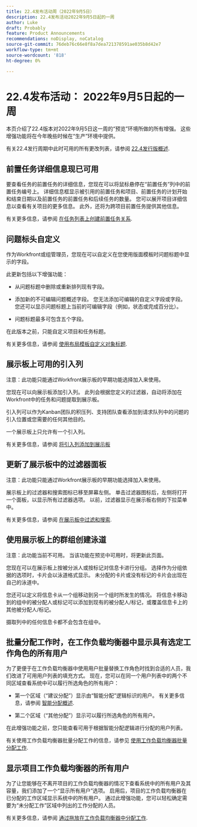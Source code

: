 ```yaml
---
title: 22.4发布活动周（2022年9月5日）
description: 22.4发布活动2022年9月5日起的一周
author: Luke
draft: Probably
feature: Product Announcements
recommendations: noDisplay, noCatalog
source-git-commit: 76deb76c66e8f8a7dea721378591ae035b8d42e7
workflow-type: tm+mt
source-wordcount: '818'
ht-degree: 0%

---
```



# 22.4发布活动： 2022年9月5日起的一周

本页介绍了22.4版本对2022年9月5日这一周的“预览”环境所做的所有增强。 这些增强功能将在今年晚些时候在“生产”环境中提供。

有关22.4发行周期中此时可用的所有更改列表，请参阅 [22.4发行版概述](/help/quicksilver/product-announcements/product-releases/22.4-release-activity/22-4-release-overview.md).

## 前置任务详细信息现已可用

要查看任务的前置任务的详细信息，您现在可以将鼠标悬停在“前置任务”列中的前置任务编号上。 详细信息框显示被引用的前置任务和项目、前置任务的计划开始和结束日期以及前置任务的前置任务和后续任务的数量。 您可以展开项目详细信息以查看有关项目的更多信息。 此外，还将为跨项目前置任务提供其他信息。

有关更多信息，请参阅 [在任务列表上创建前置任务关系](/help/quicksilver/manage-work/tasks/use-prdcssrs/create-predecessors-on-task-list.md).

## 问题标头自定义

作为Workfront或组管理员，您现在可以自定义在您使用版面模板时问题标题中显示的字段。

此更新包括以下增强功能：

* 从问题标题中删除或重新排列现有字段。

* 添加新的不可编辑问题概述字段。 您无法添加可编辑的自定义字段或字段。 您还可以显示问题标题上当前的可编辑字段（例如，状态或完成百分比）。

* 问题标题最多可包含五个字段。

在此版本之前，只能自定义项目和任务标题。

有关更多信息，请参阅 [使用布局模板自定义对象标题](/help/quicksilver/administration-and-setup/customize-workfront/use-layout-templates/customize-object-headers.md).

## 展示板上可用的引入列

注意：此功能只能通过Workfront展示板的早期功能选择加入来使用。

您现在可以向展示板添加引入列。 此列会根据您定义的过滤器，自动将添加在Workfront中的任务和问题提取到展示板。

引入列可以作为Kanban团队的积压列、支持团队查看添加到请求队列中的问题的引入位置或您需要的任何其他目的。

一个展示板上只允许有一个引入列。

有关更多信息，请参阅 [将引入列添加到展示板](/help/quicksilver/agile/use-boards-agile-planning-tools/add-intake-column-to-board.md)

## 更新了展示板中的过滤器面板

注意：此功能只能通过Workfront展示板的早期功能选择加入来使用。

展示板上的过滤器和搜索图标已移至屏幕左侧。 单击过滤器图标后，左侧将打开一个面板，以显示所有过滤器选项。 以前，过滤器显示在展示板右侧的下拉菜单中。

有关更多信息，请参阅 [在展示板中过滤和搜索](/help/quicksilver/agile/get-started-with-boards/filter-search-in-board.md).

## 使用展示板上的群组创建泳道

注意：此功能当前不可用。 当该功能在预览中可用时，将更新此页面。

您现在可以在展示板上按被分派人或按标记对信息卡进行分组。 选择作为分组依据的选项时，卡片会以泳道格式显示。 未分配的卡片或没有标记的卡片会出现在自己的泳道中。

您还可以定义将信息卡从一个组移动到另一个组时所发生的情况。 将信息卡移动到的组中的被分配人或标记可以添加到现有的被分配人/标记，或覆盖信息卡上的其他被分配人/标记。

摄取列中的任何信息卡都不会包含在组中。

## 批量分配工作时，在工作负载均衡器中显示具有选定工作角色的所有用户

为了更便于在工作负载均衡器中使用用户批量替换工作角色时找到合适的人员，我们改进了可用用户列表的填充方式。 现在，您可以在同一个用户列表中的两个不同区域查看系统中可以履行所选角色的所有用户：

* 第一个区域（“建议分配”）显示由“智能分配”逻辑标识的用户。 有关更多信息，请参阅 [智能分配概述](/help/quicksilver/manage-work/tasks/assign-tasks/smart-assignments.md).

* 第二个区域（“其他分配”）显示可以履行所选角色的所有用户。

在此增强功能之前，您只能查看可用于根据智能分配逻辑进行分配的用户列表。

有关使用工作负载均衡器批量分配工作的信息，请参见 [使用工作负载均衡器批量分配工作](/help/quicksilver/resource-mgmt/workload-balancer/assign-work-in-workload-balancer-in-bulk.md).

## 显示项目工作负载均衡器的所有用户

为了让您能够在不离开项目的工作负载均衡器的情况下查看系统中的所有用户及其容量，我们添加了一个“显示所有用户”选项。 启用后，项目的工作负载均衡器在已分配的工作区域显示系统中的所有用户。 通过此增强功能，您可以轻松确定需要为“未分配工作”区域中列出的工作分配的人员。

有关更多信息，请参阅 [通过拖放在工作负载均衡器中分配工作](/help/quicksilver/resource-mgmt/workload-balancer/assign-work-in-workload-balancer-by-drag-and-drop.md).


